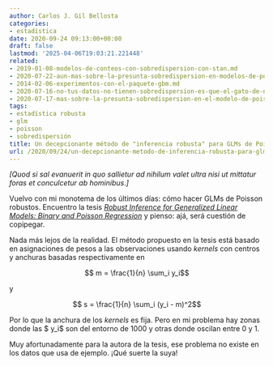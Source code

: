 ```yaml
---
author: Carlos J. Gil Bellosta
categories:
- estadística
date: 2020-09-24 09:13:00+00:00
draft: false
lastmod: '2025-04-06T19:03:21.221448'
related:
- 2019-01-08-modelos-de-conteos-con-sobredispersion-con-stan.md
- 2020-07-22-aun-mas-sobre-la-presunta-sobredispersion-en-modelos-de-poisson.md
- 2014-02-06-experimentos-con-el-paquete-gbm.md
- 2020-07-16-no-tus-datos-no-tienen-sobredispersion-es-que-el-gato-de-nelder-se-ha-merendado-la-epsilon.md
- 2020-07-17-mas-sobre-la-presunta-sobredispersion-en-el-modelo-de-poisson.md
tags:
- estadística robusta
- glm
- poisson
- sobredispersión
title: Un decepcionante método de "inferencia robusta" para GLMs de Poisson
url: /2020/09/24/un-decepcionante-metodo-de-inferencia-robusta-para-glms-de-poisson/
---
```


_[Quod si sal evanuerit in quo sallietur ad nihilum valet ultra nisi ut mittatur foras et conculcetur ab hominibus_._]_

Vuelvo con mi monotema de los últimos días: cómo hacer GLMs de Poisson robustos. Encuentro la tesis _[Robust Inference for Generalized Linear Models: Binary and Poisson Regression](https://infoscience.epfl.ch/record/135622/files/EPFL_TH4386.pdf)_ y pienso: ajá, será cuestión de copipegar.

Nada más lejos de la realidad. El método propuesto en la tesis está basado en asignaciones de pesos a las observaciones usando _kernels_ con centros y anchuras basadas respectivamente en

$$ m = \frac{1}{n} \sum_i y_i$$

y

$$ s = \frac{1}{n} \sum_i (y_i - m)^2$$

Por lo que la anchura de los _kernels_ es fija. Pero en mi problema hay zonas donde las $ y_i$ son del entorno de 1000 y otras donde oscilan entre 0 y 1.

Muy afortunadamente para la autora de la tesis, ese problema no existe en los datos que usa de ejemplo. ¡Qué suerte la suya!